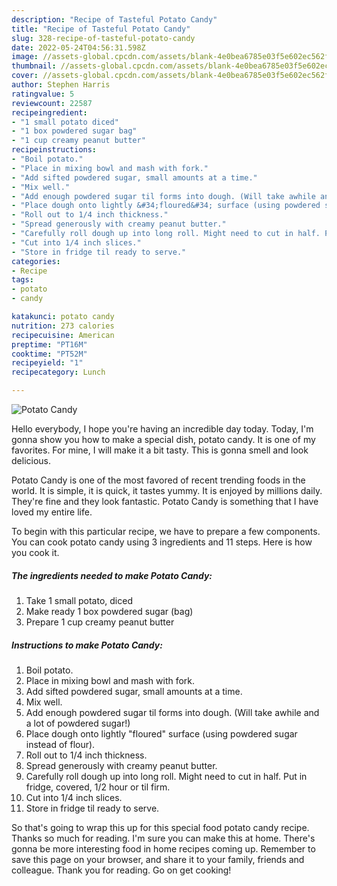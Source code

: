 ```yaml
---
description: "Recipe of Tasteful Potato Candy"
title: "Recipe of Tasteful Potato Candy"
slug: 328-recipe-of-tasteful-potato-candy
date: 2022-05-24T04:56:31.598Z
image: //assets-global.cpcdn.com/assets/blank-4e0bea6785e03f5e602ec562f230caae08da540cada707380b4fe1bbebba43da.png
thumbnail: //assets-global.cpcdn.com/assets/blank-4e0bea6785e03f5e602ec562f230caae08da540cada707380b4fe1bbebba43da.png
cover: //assets-global.cpcdn.com/assets/blank-4e0bea6785e03f5e602ec562f230caae08da540cada707380b4fe1bbebba43da.png
author: Stephen Harris
ratingvalue: 5
reviewcount: 22587
recipeingredient:
- "1 small potato diced"
- "1 box powdered sugar bag"
- "1 cup creamy peanut butter"
recipeinstructions:
- "Boil potato."
- "Place in mixing bowl and mash with fork."
- "Add sifted powdered sugar, small amounts at a time."
- "Mix well."
- "Add enough powdered sugar til forms into dough. (Will take awhile and a lot of powdered sugar!)"
- "Place dough onto lightly &#34;floured&#34; surface (using powdered sugar instead of flour)."
- "Roll out to 1/4 inch thickness."
- "Spread generously with creamy peanut butter."
- "Carefully roll dough up into long roll. Might need to cut in half. Put in fridge, covered, 1/2 hour or til firm."
- "Cut into 1/4 inch slices."
- "Store in fridge til ready to serve."
categories:
- Recipe
tags:
- potato
- candy

katakunci: potato candy 
nutrition: 273 calories
recipecuisine: American
preptime: "PT16M"
cooktime: "PT52M"
recipeyield: "1"
recipecategory: Lunch

---
```



![Potato Candy](//assets-global.cpcdn.com/assets/blank-4e0bea6785e03f5e602ec562f230caae08da540cada707380b4fe1bbebba43da.png)

Hello everybody, I hope you're having an incredible day today. Today, I'm gonna show you how to make a special dish, potato candy. It is one of my favorites. For mine, I will make it a bit tasty. This is gonna smell and look delicious.



Potato Candy is one of the most favored of recent trending foods in the world. It is simple, it is quick, it tastes yummy. It is enjoyed by millions daily. They're fine and they look fantastic. Potato Candy is something that I have loved my entire life.


To begin with this particular recipe, we have to prepare a few components. You can cook potato candy using 3 ingredients and 11 steps. Here is how you cook it.

<!--inarticleads1-->

##### The ingredients needed to make Potato Candy:

1. Take 1 small potato, diced
1. Make ready 1 box powdered sugar (bag)
1. Prepare 1 cup creamy peanut butter




<!--inarticleads2-->

##### Instructions to make Potato Candy:

1. Boil potato.
1. Place in mixing bowl and mash with fork.
1. Add sifted powdered sugar, small amounts at a time.
1. Mix well.
1. Add enough powdered sugar til forms into dough. (Will take awhile and a lot of powdered sugar!)
1. Place dough onto lightly &#34;floured&#34; surface (using powdered sugar instead of flour).
1. Roll out to 1/4 inch thickness.
1. Spread generously with creamy peanut butter.
1. Carefully roll dough up into long roll. Might need to cut in half. Put in fridge, covered, 1/2 hour or til firm.
1. Cut into 1/4 inch slices.
1. Store in fridge til ready to serve.




So that's going to wrap this up for this special food potato candy recipe. Thanks so much for reading. I'm sure you can make this at home. There's gonna be more interesting food in home recipes coming up. Remember to save this page on your browser, and share it to your family, friends and colleague. Thank you for reading. Go on get cooking!
